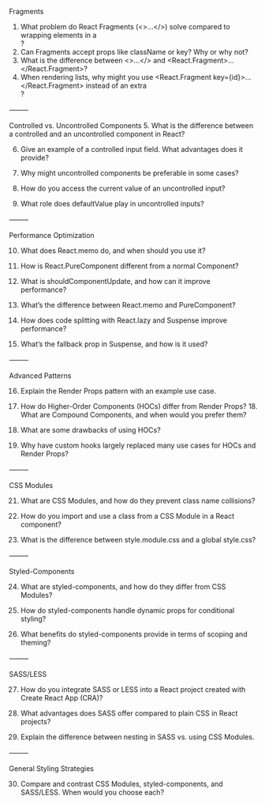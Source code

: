 Fragments

1. What problem do React Fragments (<>...</>) solve compared to wrapping elements in a <div>?
2. Can Fragments accept props like className or key? Why or why not?
3. What is the difference between <>...</> and <React.Fragment>...</React.Fragment>?
4. When rendering lists, why might you use <React.Fragment key={id}>...</React.Fragment> instead of an extra <div>?

⸻

Controlled vs. Uncontrolled Components 5. What is the difference between a controlled and an uncontrolled component in React?

6. Give an example of a controlled input field. What advantages does it provide?

7. Why might uncontrolled components be preferable in some cases?

8. How do you access the current value of an uncontrolled input?

9. What role does defaultValue play in uncontrolled inputs?

⸻

Performance Optimization

10. What does React.memo do, and when should you use it?

11. How is React.PureComponent different from a normal Component?

12. What is shouldComponentUpdate, and how can it improve performance?

13. What’s the difference between React.memo and PureComponent?

14. How does code splitting with React.lazy and Suspense improve performance?

15. What’s the fallback prop in Suspense, and how is it used?

⸻

Advanced Patterns

16. Explain the Render Props pattern with an example use case.

17. How do Higher-Order Components (HOCs) differ from Render Props? 18. What are Compound Components, and when would you prefer them?

18. What are some drawbacks of using HOCs?

19. Why have custom hooks largely replaced many use cases for HOCs and Render Props?

⸻

CSS Modules

21. What are CSS Modules, and how do they prevent class name collisions?

22. How do you import and use a class from a CSS Module in a React component?

23. What is the difference between style.module.css and a global style.css?

⸻

Styled-Components

24. What are styled-components, and how do they differ from CSS Modules?

25. How do styled-components handle dynamic props for conditional styling?

26. What benefits do styled-components provide in terms of scoping and theming?

⸻

SASS/LESS

27. How do you integrate SASS or LESS into a React project created with Create React App (CRA)?

28. What advantages does SASS offer compared to plain CSS in React projects?

29. Explain the difference between nesting in SASS vs. using CSS Modules.

⸻

General Styling Strategies

30. Compare and contrast CSS Modules, styled-components, and SASS/LESS. When would you choose each?
